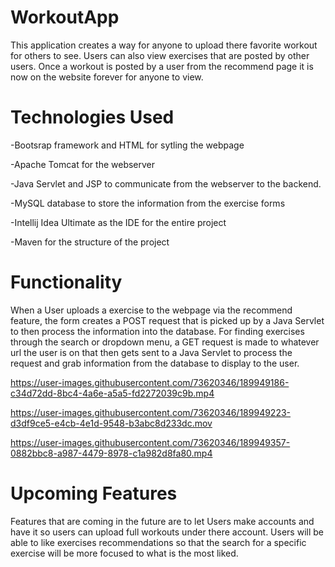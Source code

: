 # WorkoutApp
This application creates a way for anyone to upload there favorite workout for others to see. Users can also view exercises that are posted by other users. Once a workout is posted by a user from the recommend page it is now on the website forever for anyone to view.

<h1> Technologies Used </h1>
<p>-Bootsrap framework and HTML for sytling the webpage</p>
<p>-Apache Tomcat for the webserver</p>
<p>-Java Servlet and JSP to communicate from the webserver to the backend.</p>
<p>-MySQL database to store the information from the exercise forms</p
<p>-Intellij Idea Ultimate as the IDE for the entire project</p>
<p>-Maven for the structure of the project</p>


<h1> Functionality </h1>
<p> When a User uploads a exercise to the webpage via the recommend feature, the form creates a POST request that is picked up by a Java Servlet to then process the information into the database. For finding exercises through the search or dropdown menu, a GET request is made to whatever url the user is on that then gets sent to a Java Servlet to process the request and grab information from the database to display to the user.
  
  


https://user-images.githubusercontent.com/73620346/189949186-c34d72dd-8bc4-4a6e-a5a5-fd2272039c9b.mp4



https://user-images.githubusercontent.com/73620346/189949223-d3df9ce5-e4cb-4e1d-9548-b3abc8d233dc.mov

  


https://user-images.githubusercontent.com/73620346/189949357-0882bbc8-a987-4479-8978-c1a982d8fa80.mp4
  
  
<h1> Upcoming Features </h1>
<p> Features that are coming in the future are to let Users make accounts and have it so users can upload full workouts under there account. Users will be able to like exercises recommendations so that the search for a specific exercise will be more focused to what is the most liked.

